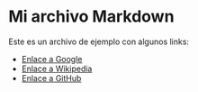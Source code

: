 # Mi archivo Markdown

Este es un archivo de ejemplo con algunos links:

- [Enlace a Google](https://www.google.com)
- [Enlace a Wikipedia](https://es.wikipedia.org/) 
- [Enlace a GitHub](https://github.com)
